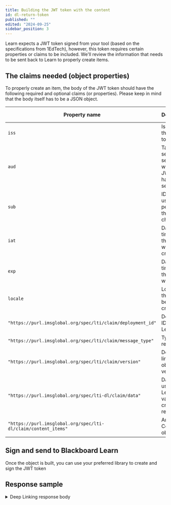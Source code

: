 ```yaml
---
title: Building the JWT token with the content
id: dl-return-token
published: ""
edited: "2024-09-25"
sidebar_position: 3
---
```


Learn expects a JWT token signed from your tool (based on the specifications from 1EdTech), however, this token requires certain properties or claims to be included. We'll review the information that needs to be sent back to Learn to properly create items.

## The claims needed (object properties)

To properly create an item, the body of the JWT token should have the following required and optional claims (or properties). Please keep in mind that the body itself has to be a JSON object.

| Property name                                                  | Description                                                | Value                                                                                                                            | Required by Learn |
| -------------------------------------------------------------- | ---------------------------------------------------------- | -------------------------------------------------------------------------------------------------------------------------------- | ----------------- |
| `iss`                                                          | Issuer of the JWT token                                    | Your Application ID                                                                                                              | Yes               |
| `aud`                                                          | Target server or service where the JWT must have been sent | `https://blackboard.com`                                                                                                         | Yes               |
| `sub`                                                          | ID of the user that is performing the changes or           | Your Application ID                                                                                                              | Yes               |
| `iat`                                                          | Date and time when the token was created                   | Numeric date time in Unix time                                                                                                   | Yes               |
| `exp`                                                          | Date and time when the token will expire                   | Numeric date time in Unix time                                                                                                   | Yes               |
| `locale`                                                       | Locale of the content being created                        | locale code using the format languageCode_regionCode                                                                             | No                |
| `"https://purl.imsglobal.org/spec/lti/claim/deployment_id"`    | Deployment ID sent by Learn                                | Unique ID sent by Learn in the Deep Linking Launch request                                                                       | Yes               |
| `"https://purl.imsglobal.org/spec/lti/claim/message_type"`     | Type of response                                           | `LtiDeepLinkingResponse`                                                                                                         | Yes               |
| `"https://purl.imsglobal.org/spec/lti/claim/version"`          | Deep linking object versopon                               | `1.3.0`                                                                                                                          | Yes               |
| `"https://purl.imsglobal.org/spec/lti-dl/claim/data"`          | Data object used by Learn to validate the creation request | `data` value sent in the `https://purl.imsglobal.org/spec/lti-dl/claim/deep_linking_settings` claim. Must be sent back unaltered | Yes               |
| `"https://purl.imsglobal.org/spec/lti-dl/claim/content_items"` | Array of Content objects                                   | `[{<ContentTypeItem>},{ContentTypeItem},{}]`                                                                                     | Yes               |

## Sign and send to Blackboard Learn

Once the object is built, you can use your preferred library to create and sign the JWT token

## Response sample

<details>
<summary>Deep Linking response body</summary>

```json
{
  "iss": "baaf7da8-f99a-42ca-a72f-292cfd0eb27d",
  "aud": "https://blackboard.com",
  "sub": "baaf7da8-f99a-42ca-a72f-292cfd0eb27d",
  "iat": 1727287883,
  "exp": 1727288183,
  "locale": "en_US",
  "https://purl.imsglobal.org/spec/lti/claim/deployment_id": "86e8b331-a6cd-486c-b006-9893c749e242",
  "https://purl.imsglobal.org/spec/lti/claim/message_type": "LtiDeepLinkingResponse",
  "https://purl.imsglobal.org/spec/lti/claim/version": "1.3.0",
  "https://purl.imsglobal.org/spec/lti-dl/claim/data": "_4_1::_14_1::2::false::true::_13_1::e7a75af804fd4d9fb76812c7cde8ca70::false::false",
  "https://purl.imsglobal.org/spec/lti-dl/claim/content_items": [
    {
      "type": "ltiResourceLink",
      "title": "A title for LTI & 1.3 \" Link",
      "text": "A & description with quotes \"",
      "url": "https://dev.writingcode.dev/lti13",
      "available": {
        "startDateTime": "2024-09-25T13:00:00.000Z",
        "endDateTime": "2024-10-25T13:00:00.000Z"
      },
      "submission": {
        "endDateTime": "2024-10-25T13:00:00.000Z"
      },
      "lineItem": {
        "scoreMaximum": 100,
        "label": "Chapter 12 quiz",
        "resourceId": "xyzpdq1234",
        "tag": "originality"
      }
    }
  ]
}
```

</details>
